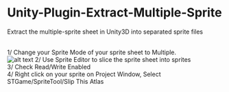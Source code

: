 # Unity-Plugin-Extract-Multiple-Sprite
Extract the multiple-sprite sheet in Unity3D into separated sprite files<br /><br />

1/ Change your Sprite Mode of your sprite sheet to Multiple.<br />
![alt text](https://github.com/nmtoan91/Unity-Plugin-Extract-Multiple-Sprite/img/0.png?raw=true)
2/ Use Sprite Editor to slice the sprite sheet into sprites<br />
3/ Check Read/Write Enabled<br />
4/ Right click on your sprite on Project Window, Select STGame/SpriteTool/Slip This Atlas<br />
